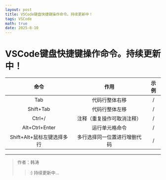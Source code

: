 ```yaml
---
layout: post
title: VSCode键盘快捷键操作命令。持续更新中！
tags: VSCode
math: true
date: 2025-8-10
---
```

# VSCode键盘快捷键操作命令。持续更新中！

命令|作用|示例
:---:|:---:|:---:
Tab|代码行整体右移|/
Shift+Tab|代码行整体左移|/
Ctrl+/|注释（重复操作可取消注释）|/
Alt+Ctrl+Enter|运行单元格命令|/
Shift+Alt+鼠标左键选择多行|多行选择同一位置进行增删代码|/

---

>作者：韩涛
>>:) 持续更新中...